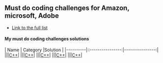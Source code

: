 ## Must do coding challenges for Amazon, microsoft, Adobe

* [Link to the full list](https://www.geeksforgeeks.org/must-do-coding-questions-for-companies-like-amazon-microsoft-adobe/)

#### My must do coding challenges solutions

|    Name  |  Category         |Solution        |
|----------|::----------------:|----------------:|
|||[C++]()|
|||[C++]()|
|||[C++]()|
|||[C++]()|
|||[C++]()|

